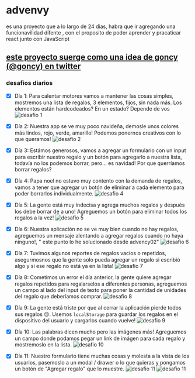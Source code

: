 # advenvy

es una proyecto que a lo largo de 24 dias, habra que ir agregando una funcionavilidad difente , con el proposito de poder aprender y pracaticar react junto con JavaScript

## [este proyecto suerge como una idea de goncy (@goncy) en twitter ](https://twitter.com/goncy/status/1466050967808401409)

### desafios diarios

- [x] Día 1: Para calentar motores vamos a mantener las cosas simples, mostremos una lista de regalos, 3 elementos, fijos, sin nada más. Los elementos están hardcodeados? En un estado? Depende de vos
      ![desafio 1 ](./doc/img1.png)

- [x] Día 2: Nuestra app se ve muy poco navideña, demosle unos colores más lindos, rojo, verde, amarillo! Podemos ponernos creativos con lo que queramos!
      ![desafio 2 ](./doc/img2.png)

- [x] Día 3: Estámos generosos, vamos a agregar un formulario con un input para escribir nuestro regalo y un botón para agregarlo a nuestra lista, todavía no los podemos borrar, pero... es navidad! Por que querríamos borrar regalos?

- [x] Día 4: Papa noel no estuvo muy contento con la demanda de regalos, vamos a tener que agregar un botón de eliminar a cada elemento para poder borrarlos individualmente.
      ![desafio 4 ](./doc/img4.png)

- [x] Día 5: La gente está muy indecisa y agrega muchos regalos y después los debe borrar de a uno! Agreguemos un botón para eliminar todos los regalos a la vez!
      ![desafio 5 ](./doc/img5.png)

- [x] Día 6: Nuestra aplicación no se ve muy bien cuando no hay regalos, agreguemos un mensaje alentando a agregar regalos cuando no haya ninguno!, " este punto lo he solucionado desde advency02"
      ![desafio 6 ](./doc/img6.png)

- [x] Día 7: Tuvimos algunos reportes de regalos vacíos o repetidos, asegurmosnos que la gente solo pueda agregar un regalo si escribió algo y si ese regalo no está ya en la lista!
      ![desafio 7 ](./doc/img7.png)

- [x] Día 8: Cometimos un error el día anterior, la gente quiere agregar regalos repetidos para regalarselos a diferentes personas, agreguemos un campo al lado del input de texto para poner la cantidad de unidades del regalo que deberíamos comprar.
      ![desafio 8 ](./doc/img8.png)

- [x] Día 9: La gente está triste por que al cerrar la aplicación pierde todos sus regalos 😢. Usemos `localStorage` para guardar los regalos en el dispositivo del usuario y cargarlos cuando vuelve!
      ![desafio 9 ](./doc/img9.png)

- [x] Día 10: Las palabras dicen mucho pero las imágenes más! Agreguemos un campo donde podamos pegar un link de imágen para cada regalo y mostremoslo en la lista.
      ![desafio 10 ](./doc/img10.png)
- [x] Día 11: Nuestro formulario tiene muchas cosas y molesta a la vista de los usuarios, pasemoslo a un modal / drawer o lo que quieras y pongamos un botón de "Agregar regalo" que lo muestre.
      ![desafio 11 ](./doc/img11.png)
      ![desafio 11 ](./doc/img12.png)
